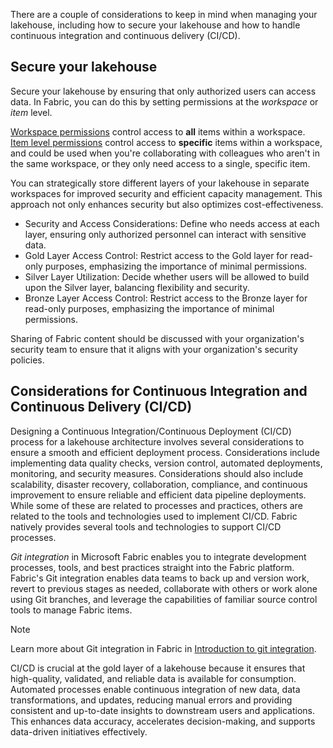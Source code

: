 There are a couple of considerations to keep in mind when managing your lakehouse, including how to secure your lakehouse and how to handle continuous integration and continuous delivery (CI/CD).

## Secure your lakehouse

Secure your lakehouse by ensuring that only authorized users can access data. In Fabric, you can do this by setting permissions at the *workspace* or *item* level.

[Workspace permissions](/fabric/get-started/roles-workspaces) control access to **all** items within a workspace. [Item level permissions](/fabric/get-started/share-items) control access to **specific** items within a workspace, and could be used when you're collaborating with colleagues who aren't in the same workspace, or they only need access to a single, specific item.

You can strategically store different layers of your lakehouse in separate workspaces for improved security and efficient capacity management. This approach not only enhances security but also optimizes cost-effectiveness.

- Security and Access Considerations: Define who needs access at each layer, ensuring only authorized personnel can interact with sensitive data.
- Gold Layer Access Control: Restrict access to the Gold layer for read-only purposes, emphasizing the importance of minimal permissions.
- Silver Layer Utilization: Decide whether users will be allowed to build upon the Silver layer, balancing flexibility and security.
- Bronze Layer Access Control: Restrict access to the Bronze layer for read-only purposes, emphasizing the importance of minimal permissions.

Sharing of Fabric content should be discussed with your organization's security team to ensure that it aligns with your organization's security policies.

## Considerations for Continuous Integration and Continuous Delivery (CI/CD)

Designing a Continuous Integration/Continuous Deployment (CI/CD) process for a lakehouse architecture involves several considerations to ensure a smooth and efficient deployment process.  Considerations include implementing data quality checks, version control, automated deployments, monitoring, and security measures. Considerations should also include scalability, disaster recovery, collaboration, compliance, and continuous improvement to ensure reliable and efficient data pipeline deployments. While some of these are related to processes and practices, others are related to the tools and technologies used to implement CI/CD. Fabric natively provides several tools and technologies to support CI/CD processes.

*Git integration* in Microsoft Fabric enables you to integrate development processes, tools, and best practices straight into the Fabric platform. Fabric's Git integration enables data teams to back up and version work, revert to previous stages as needed, collaborate with others or work alone using Git branches, and leverage the capabilities of familiar source control tools to manage Fabric items.

> [!NOTE]
> Learn more about Git integration in Fabric in [Introduction to git integration](/fabric/cicd/git-integration/intro-to-git-integration).

CI/CD is crucial at the gold layer of a lakehouse because it ensures that high-quality, validated, and reliable data is available for consumption. Automated processes enable continuous integration of new data, data transformations, and updates, reducing manual errors and providing consistent and up-to-date insights to downstream users and applications. This enhances data accuracy, accelerates decision-making, and supports data-driven initiatives effectively.